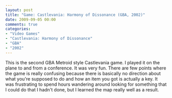```yaml
---
layout: post
title: "Game: Castlevania: Harmony of Dissonance (GBA, 2002)"
date: 2009-09-05 00:00
comments: true
categories:
- "Video Games"
- "Castlevania: Harmony of Dissonance"
- "GBA"
- "2002"
---
```


This is the second GBA Metroid style Castlevania game. I played it
on the plane to and from a conference. It was very fun. There are
few points where the game is really confusing because there is
basically no direction about what you're supposed to do and how an
item you got is actually a key. It was frustrating to spend hours
wandering around looking for something that I could do that I
hadn't done, but I learned the map really well as a result.
